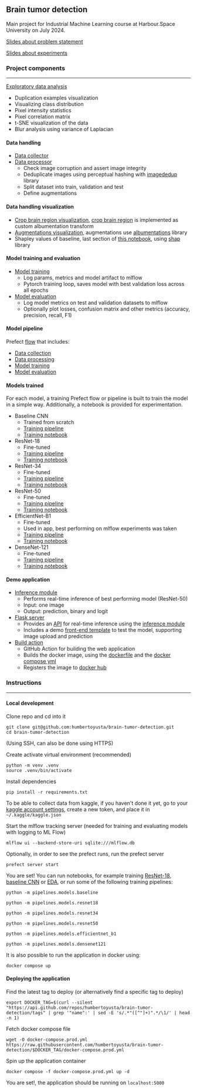 ## Brain tumor detection

Main project for Industrial Machine Learning course at Harbour.Space University on July 2024.

[Slides about problem statement](https://docs.google.com/presentation/d/1wnG2xsezhYPLNx-wTspJytdLF2cgTPMhapRH0RburEE/edit?usp=sharing)

[Slides about experiments](https://docs.google.com/presentation/d/1q3enluvHo8W3Bu0Q_yl7RypwO3J-KBCnXjBT3jnZ4Ag/edit?usp=sharing)

### Project components
----------------------------------

[Exploratory data analysis](eda/eda.ipynb)
- Duplication examples visualization
- Visualizing class distribution
- Pixel intensity statistics
- Pixel correlation matrix 
- t-SNE visualization of the data
- Blur analysis using variance of Laplacian

#### Data handling
- [Data collector](preprocessing/data_collector.py)
- [Data processor](preprocessing/data_processor.py)
    * Check image corruption and assert image integrity
    * Deduplicate images using perceptual hashing with [imagededup](https://github.com/idealo/imagededup) library
    * Split dataset into train, validation and test
    * Define augmentations

#### Data handling visualization
- [Crop brain region visualization](preprocessing/crop_brain_region_visualization.ipynb), [crop brain region](preprocessing/crop_brain_region.py) is implemented as custom albumentation transform
- [Augmentations visualization](preprocessing/augmentations_visualization.ipynb), augmentations use [albumentations](https://albumentations.ai/) library
- Shapley values of baseline, last section of [this notebook](models/baseline.ipynb), using [shap](https://shap.readthedocs.io/en/latest/) library

#### Model training and evaluation
- [Model training](train_eval/train.py)
    * Log params, metrics and model artifact to mlflow
    * Pytorch training loop, saves model with best validation loss across all epochs
- [Model evaluation](train_eval/eval.py)
    * Log model metrics on test and validation datasets to mlflow
    * Optionally plot losses, confusion matrix and other metrics (accuracy, precision, recall, F1)

#### Model pipeline

Prefect [flow](pipelines/flows/model_pipeline.py) that includes:
- [Data collection](pipelines/tasks/data_collection.py)
- [Data processing](pipelines/tasks/data_processing.py)
- [Model training](pipelines/tasks/model_training.py)
- [Model evaluation](pipelines/tasks/model_evaluation.py)

#### Models trained

For each model, a training Prefect flow or pipeline is built to train the model in a simple way. Additionally, a notebook is provided for experimentation.

- Baseline CNN
    * Trained from scratch
    * [Training pipeline](pipelines/models/baseline.py)
    * [Training notebook](model_notebooks/baseline.ipynb)
- ResNet-18
    * Fine-tuned
    * [Training pipeline](pipelines/models/resnet18.py)
    * [Training notebook](model_notebooks/resnet18.ipynb) 
- ResNet-34
    * Fine-tuned
    * [Training pipeline](pipelines/models/resnet34.py)
    * [Training notebook](model_notebooks/resnet34.ipynb)
- ResNet-50
    * Fine-tuned
    * [Training pipeline](pipelines/models/resnet50.py)
    * [Training notebook](model_notebooks/resnet50.ipynb)
- EfficientNet-B1
    * Fine-tuned
    * Used in app, best performing on mlflow experiments was taken
    * [Training pipeline](pipelines/models/efficientnet_b1.py)
    * [Training notebook](model_notebooks/efficientnet_b1.ipynb)
- DenseNet-121
    * Fine-tuned
    * [Training pipeline](pipelines/models/densenet121.py)
    * [Training notebook](model_notebooks/densenet121.ipynb)

#### Demo application

- [Inference module](app/inference.py)
    * Performs real-time inference of best performing model (ResNet-50)
    * Input: one image
    * Output: prediction, binary and logit
- [Flask server](app/app.py)
    * Provides an [API](app/api.py) for real-time inference using the [inference module](app/inference.py)
    * Includes a demo [front-end template](app/templates/index.html) to test the model, supporting image upload and prediction
- [Build action](.github/workflows/build.yml)
    * GitHub Action for building the web application
    * Builds the docker image, using the [dockerfile](Dockerfile) and the [docker compose yml](docker-compose.build.yml)
    * Registers the image to [docker hub](https://hub.docker.com/repository/docker/hyusta/brain-tumor-detection/general)

### Instructions
----------------------------------

#### Local development

Clone repo and cd into it

```{bash}
git clone git@github.com:humbertoyusta/brain-tumor-detection.git
cd brain-tumor-detection
```

(Using SSH, can also be done using HTTPS)

Create activate virtual environment (recommended)

```{bash}
python -m venv .venv
source .venv/bin/activate
```

Install dependencies

```{bash}
pip install -r requirements.txt
```

To be able to collect data from kaggle, if you haven't done it yet, go to your [kaggle account settings](https://www.kaggle.com/settings), create a new token, and place it in `~/.kaggle/kaggle.json`

Start the mlflow tracking server (needed for training and evaluating models with logging to ML Flow)

```{bash}
mlflow ui --backend-store-uri sqlite:///mlflow.db
```

Optionally, in order to see the prefect runs, run the prefect server
```{bash}
prefect server start
```

You are set! You can run notebooks, for example training [ResNet-18](models/resnet18.ipynb), [baseline CNN](models/baseline.ipynb) or [EDA](eda/eda.ipynb), or run some of the following
training pipelines:

```{bash}
python -m pipelines.models.baseline
```

```{bash}
python -m pipelines.models.resnet18
```

```{bash}
python -m pipelines.models.resnet34
```

```{bash}
python -m pipelines.models.resnet50
```

```{bash}
python -m pipelines.models.efficientnet_b1
```

```{bash}
python -m pipelines.models.densenet121
```

It is also possible to run the application in docker using:

```
docker compose up
```

#### Deploying the application

Find the latest tag to deploy (or alternatively find a specific tag to deploy)

```{bash}
export DOCKER_TAG=$(curl --silent "https://api.github.com/repos/humbertoyusta/brain-tumor-detection/tags" | grep '"name":' | sed -E 's/.*"([^"]+)".*/\1/' | head -n 1)
```

Fetch docker compose file

```{bash}
wget -O docker-compose.prod.yml https://raw.githubusercontent.com/humbertoyusta/brain-tumor-detection/$DOCKER_TAG/docker-compose.prod.yml
```

Spin up the application container

```{bash}
docker compose -f docker-compose.prod.yml up -d
```

You are set!, the application should be running on `localhost:5000`